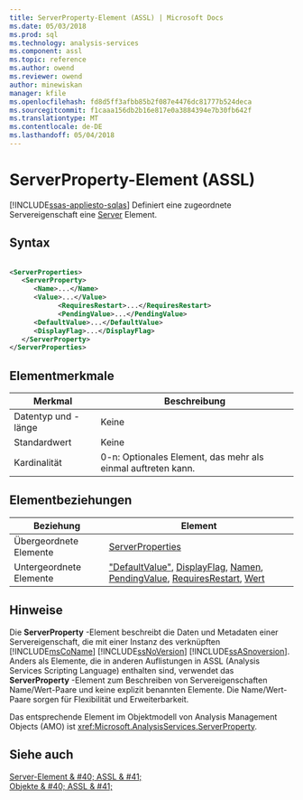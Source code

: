 ```yaml
---
title: ServerProperty-Element (ASSL) | Microsoft Docs
ms.date: 05/03/2018
ms.prod: sql
ms.technology: analysis-services
ms.component: assl
ms.topic: reference
ms.author: owend
ms.reviewer: owend
author: minewiskan
manager: kfile
ms.openlocfilehash: fd8d5ff3afbb85b2f087e4476dc81777b524deca
ms.sourcegitcommit: f1caaa156db2b16e817e0a3884394e7b30fb642f
ms.translationtype: MT
ms.contentlocale: de-DE
ms.lasthandoff: 05/04/2018
---
```

# <a name="serverproperty-element-assl"></a>ServerProperty-Element (ASSL)
[!INCLUDE[ssas-appliesto-sqlas](../../../includes/ssas-appliesto-sqlas.md)]
  Definiert eine zugeordnete Servereigenschaft eine [Server](../../../analysis-services/scripting/objects/server-element-assl.md) Element.  
  
## <a name="syntax"></a>Syntax  
  
```xml  
  
<ServerProperties>  
   <ServerProperty>  
      <Name>...</Name>  
      <Value>...</Value>  
            <RequiresRestart>...</RequiresRestart>  
            <PendingValue>...</PendingValue>  
      <DefaultValue>...</DefaultValue>  
      <DisplayFlag>...</DisplayFlag>  
   </ServerProperty>  
</ServerProperties>  
```  
  
## <a name="element-characteristics"></a>Elementmerkmale  
  
|Merkmal|Beschreibung|  
|--------------------|-----------------|  
|Datentyp und -länge|Keine|  
|Standardwert|Keine|  
|Kardinalität|0-n: Optionales Element, das mehr als einmal auftreten kann.|  
  
## <a name="element-relationships"></a>Elementbeziehungen  
  
|Beziehung|Element|  
|------------------|-------------|  
|Übergeordnete Elemente|[ServerProperties](../../../analysis-services/scripting/collections/serverproperties-element-assl.md)|  
|Untergeordnete Elemente|["DefaultValue"](../../../analysis-services/scripting/properties/defaultvalue-element-assl.md), [DisplayFlag](../../../analysis-services/scripting/properties/displayflag-element-assl.md), [Namen](../../../analysis-services/scripting/properties/name-element-assl.md), [PendingValue](../../../analysis-services/scripting/properties/pendingvalue-element-assl.md), [RequiresRestart](../../../analysis-services/scripting/properties/requiresrestart-element-assl.md), [Wert](../../../analysis-services/scripting/properties/value-element-assl.md)|  
  
## <a name="remarks"></a>Hinweise  
 Die **ServerProperty** -Element beschreibt die Daten und Metadaten einer Servereigenschaft, die mit einer Instanz des verknüpften [!INCLUDE[msCoName](../../../includes/msconame-md.md)] [!INCLUDE[ssNoVersion](../../../includes/ssnoversion-md.md)] [!INCLUDE[ssASnoversion](../../../includes/ssasnoversion-md.md)]. Anders als Elemente, die in anderen Auflistungen in ASSL (Analysis Services Scripting Language) enthalten sind, verwendet das **ServerProperty** -Element zum Beschreiben von Servereigenschaften Name/Wert-Paare und keine explizit benannten Elemente. Die Name/Wert-Paare sorgen für Flexibilität und Erweiterbarkeit.  
  
 Das entsprechende Element im Objektmodell von Analysis Management Objects (AMO) ist <xref:Microsoft.AnalysisServices.ServerProperty>.  
  
## <a name="see-also"></a>Siehe auch  
 [Server-Element & #40; ASSL & #41;](../../../analysis-services/scripting/objects/server-element-assl.md)   
 [Objekte & #40; ASSL & #41;](../../../analysis-services/scripting/objects/objects-assl.md)  
  
  
